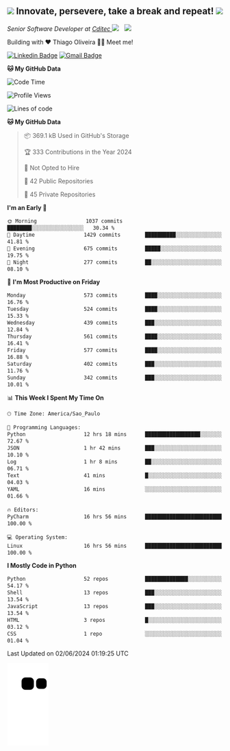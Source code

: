 <h2><img src="https://emojis.slackmojis.com/emojis/images/1531849430/4246/blob-sunglasses.gif?1531849430" width="30"/> Innovate, persevere, take a break and repeat! <img src="https://media.giphy.com/media/12oufCB0MyZ1Go/giphy.gif" width="50"></h2>
<img align='right' src="https://media.giphy.com/media/M9gbBd9nbDrOTu1Mqx/giphy.gif" width="230">
<p><em>Senior Software Developer at <a href="https://www.cditec.com.br/">Cditec
</a><img src="https://media.giphy.com/media/WUlplcMpOCEmTGBtBW/giphy.gif" width="30"> 
</em></p>



Building with ❤️ Thiago Oliveira 👋🏽 Meet me!

[![Linkedin Badge](https://img.shields.io/badge/-Thiago-blue?style=flat-square&logo=Linkedin&logoColor=white&link=https://www.linkedin.com/in/tgmarinho/)](https://www.linkedin.com/in/thiagoceconelo/) 
[![Gmail Badge](https://img.shields.io/badge/-thiceconelo@gmail.com-c14438?style=flat-square&logo=Gmail&logoColor=white&link=mailto:thiceconelo@gmail.com)](mailto:thiceconelo@gmail.com)

</em></p>

<!-- <span style="height ">
![Anurag's GitHub stats](https://github-readme-stats.vercel.app/api?username=arthurspk&show_icons=true&theme=tokyonight)
</span> -->

**🐱 My GitHub Data** 
<!--START_SECTION:waka-->
![Code Time](http://img.shields.io/badge/Code%20Time-1%2C396%20hrs%2014%20mins-blue)

![Profile Views](http://img.shields.io/badge/Profile%20Views-8-blue)

![Lines of code](https://img.shields.io/badge/From%20Hello%20World%20I%27ve%20Written-4.9%20million%20lines%20of%20code-blue)

**🐱 My GitHub Data** 

> 📦 369.1 kB Used in GitHub's Storage 
 > 
> 🏆 333 Contributions in the Year 2024
 > 
> 🚫 Not Opted to Hire
 > 
> 📜 42 Public Repositories 
 > 
> 🔑 45 Private Repositories 
 > 
**I'm an Early 🐤** 

```text
🌞 Morning                1037 commits        ████████░░░░░░░░░░░░░░░░░   30.34 % 
🌆 Daytime                1429 commits        ██████████░░░░░░░░░░░░░░░   41.81 % 
🌃 Evening                675 commits         █████░░░░░░░░░░░░░░░░░░░░   19.75 % 
🌙 Night                  277 commits         ██░░░░░░░░░░░░░░░░░░░░░░░   08.10 % 
```
📅 **I'm Most Productive on Friday** 

```text
Monday                   573 commits         ████░░░░░░░░░░░░░░░░░░░░░   16.76 % 
Tuesday                  524 commits         ████░░░░░░░░░░░░░░░░░░░░░   15.33 % 
Wednesday                439 commits         ███░░░░░░░░░░░░░░░░░░░░░░   12.84 % 
Thursday                 561 commits         ████░░░░░░░░░░░░░░░░░░░░░   16.41 % 
Friday                   577 commits         ████░░░░░░░░░░░░░░░░░░░░░   16.88 % 
Saturday                 402 commits         ███░░░░░░░░░░░░░░░░░░░░░░   11.76 % 
Sunday                   342 commits         ███░░░░░░░░░░░░░░░░░░░░░░   10.01 % 
```


📊 **This Week I Spent My Time On** 

```text
🕑︎ Time Zone: America/Sao_Paulo

💬 Programming Languages: 
Python                   12 hrs 18 mins      ██████████████████░░░░░░░   72.67 % 
JSON                     1 hr 42 mins        ███░░░░░░░░░░░░░░░░░░░░░░   10.10 % 
Log                      1 hr 8 mins         ██░░░░░░░░░░░░░░░░░░░░░░░   06.71 % 
Text                     41 mins             █░░░░░░░░░░░░░░░░░░░░░░░░   04.03 % 
YAML                     16 mins             ░░░░░░░░░░░░░░░░░░░░░░░░░   01.66 % 

🔥 Editors: 
PyCharm                  16 hrs 56 mins      █████████████████████████   100.00 % 

💻 Operating System: 
Linux                    16 hrs 56 mins      █████████████████████████   100.00 % 
```

**I Mostly Code in Python** 

```text
Python                   52 repos            ██████████████░░░░░░░░░░░   54.17 % 
Shell                    13 repos            ███░░░░░░░░░░░░░░░░░░░░░░   13.54 % 
JavaScript               13 repos            ███░░░░░░░░░░░░░░░░░░░░░░   13.54 % 
HTML                     3 repos             █░░░░░░░░░░░░░░░░░░░░░░░░   03.12 % 
CSS                      1 repo              ░░░░░░░░░░░░░░░░░░░░░░░░░   01.04 % 
```




 Last Updated on 02/06/2024 01:19:25 UTC
<!--END_SECTION:waka-->

![Snake animation](https://github.com/rafaballerini/rafaballerini/blob/output/github-contribution-grid-snake.svg)


<!---
ceconelo/ceconelo is a ✨ special ✨ repository because its `README.md` (this file) appears on your GitHub profile.
You can click the Preview link to take a look at your changes.
--->
